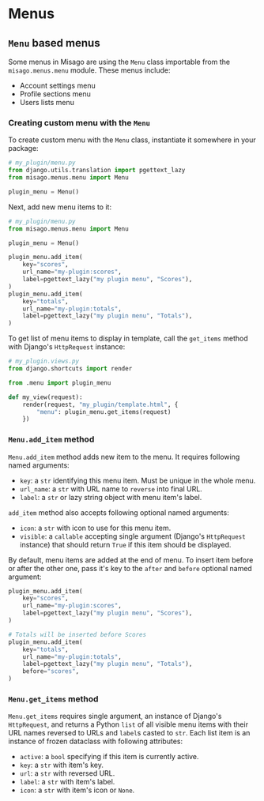 Menus
=====

`Menu` based menus
------------------

Some menus in Misago are using the `Menu` class importable from the `misago.menus.menu` module. These menus include:

- Account settings menu
- Profile sections menu
- Users lists menu


### Creating custom menu with the `Menu`

To create custom menu with the `Menu` class, instantiate it somewhere in your package:

```python
# my_plugin/menu.py
from django.utils.translation import pgettext_lazy
from misago.menus.menu import Menu

plugin_menu = Menu()
```

Next, add new menu items to it:

```python
# my_plugin/menu.py
from misago.menus.menu import Menu

plugin_menu = Menu()

plugin_menu.add_item(
    key="scores",
    url_name="my-plugin:scores",
    label=pgettext_lazy("my plugin menu", "Scores"),
)
plugin_menu.add_item(
    key="totals",
    url_name="my-plugin:totals",
    label=pgettext_lazy("my plugin menu", "Totals"),
)
```

To get list of menu items to display in template, call the `get_items` method with Django's `HttpRequest` instance:

```python
# my_plugin.views.py
from django.shortcuts import render

from .menu import plugin_menu

def my_view(request):
    render(request, "my_plugin/template.html", {
        "menu": plugin_menu.get_items(request)
    })
```


### `Menu.add_item` method

`Menu.add_item` method adds new item to the menu. It requires following named arguments:

- `key`: a `str` identifying this menu item. Must be unique in the whole menu.
- `url_name`: a `str` with URL name to `reverse` into final URL.
- `label`: a `str` or lazy string object with menu item's label.

`add_item` method also accepts following optional named arguments:

- `icon`: a `str` with icon to use for this menu item.
- `visible`: a `callable` accepting single argument (Django's `HttpRequest` instance) that should return `True` if this item should be displayed.

By default, menu items are added at the end of menu. To insert item before or after the other one, pass it's key to the `after` and `before` optional named argument:

```python
plugin_menu.add_item(
    key="scores",
    url_name="my-plugin:scores",
    label=pgettext_lazy("my plugin menu", "Scores"),
)

# Totals will be inserted before Scores
plugin_menu.add_item(
    key="totals",
    url_name="my-plugin:totals",
    label=pgettext_lazy("my plugin menu", "Totals"),
    before="scores",
)
```


### `Menu.get_items` method

`Menu.get_items` requires single argument, an instance of Django's `HttpRequest`, and returns a Python `list` of all visible menu items with their URL names reversed to URLs and `label`s casted to `str`. Each list item is an instance of frozen dataclass with following attributes:

- `active`: a `bool` specifying if this item is currently active.
- `key`: a `str` with item's key.
- `url`: a `str` with reversed URL.
- `label`: a `str` with item's label.
- `icon`: a `str` with item's icon or `None`.